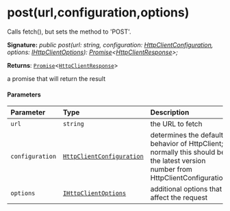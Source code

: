 # post(url,configuration,options)



Calls fetch(), but sets the method to 'POST'.

**Signature:** _public post(url: string, configuration: [HttpClientConfiguration](../../sp-http/class/httpclientconfiguration.md),
    options: [IHttpClientOptions](../../sp-http/interface/ihttpclientoptions.md)): [Promise](../../web-apis/class/promise.md)<[HttpClientResponse](../../sp-http/class/httpclientresponse.md)>;_

**Returns**: [`Promise`](../../web-apis/class/promise.md)<[`HttpClientResponse`](../../sp-http/class/httpclientresponse.md)>



a promise that will return the result

#### Parameters


| Parameter	   | Type    | Description |
|:-------------|:---------------|:------------|
| `url`    | `string` | the URL to fetch |
| `configuration`    | [`HttpClientConfiguration`](../../sp-http/class/httpclientconfiguration.md) | determines the default behavior of HttpClient; normally this should be the latest version number from HttpClientConfigurations |
| `options`    | [`IHttpClientOptions`](../../sp-http/interface/ihttpclientoptions.md) | additional options that affect the request |


